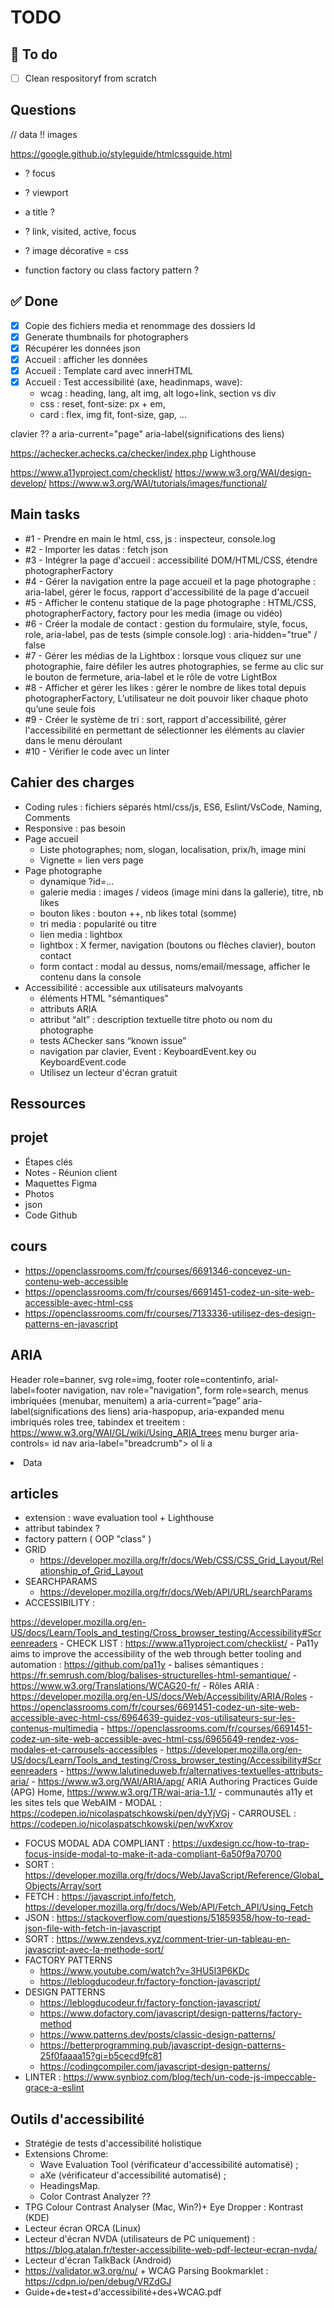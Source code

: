 # TODO




## 🎯 To do
- [ ] Clean respositoryf from scratch



## Questions

// data !! images


https://google.github.io/styleguide/htmlcssguide.html

- ? focus
- ? viewport
- a title ?
- ? link, visited, active, focus
- ? image décorative = css

- function factory ou class factory pattern ?





## ✅ Done
- [x] Copie des fichiers media et renommage des dossiers Id
- [x] Generate thumbnails for photographers
- [x] Récupérer les données json
- [x] Accueil : afficher les données
- [x] Accueil : Template card avec innerHTML
- [x] Accueil : Test accessibilité (axe, headinmaps, wave): 
	- wcag : heading, lang, alt img, alt logo+link, section vs div
	- css : reset, font-size: px + em, 
	- card : flex, img fit, font-size, gap, ...


 clavier
?? a aria-current="page" aria-label(significations des liens)

https://achecker.achecks.ca/checker/index.php
Lighthouse

https://www.a11yproject.com/checklist/
https://www.w3.org/WAI/design-develop/
https://www.w3.org/WAI/tutorials/images/functional/


## Main tasks
- #1 - Prendre en main le html, css, js : inspecteur, console.log
- #2 - Importer les datas : fetch json
- #3 - Intégrer la page d'accueil : accessibilité DOM/HTML/CSS, étendre photographerFactory
- #4 - Gérer la navigation entre la page accueil et la page photographe : aria-label, gérer le focus, rapport d'accessibilité de la page d'accueil
- #5 - Afficher le contenu statique de la page photographe : HTML/CSS, photographerFactory, factory pour les media (image ou vidéo)
- #6 - Créer la modale de contact : gestion du formulaire, style, focus, role, aria-label, pas de tests (simple console.log) : aria-hidden="true" / false
- #7 - Gérer les médias de la Lightbox : lorsque vous cliquez sur une photographie, faire défiler les autres photographies, se ferme au clic sur le bouton de fermeture, aria-label et le rôle de votre LightBox
- #8 - Afficher et gérer les likes : gérer le nombre de likes total depuis photographerFactory, L’utilisateur ne doit pouvoir liker chaque photo qu’une seule fois
- #9 - Créer le système de tri : sort, rapport d'accessibilité, gérer l'accessibilité en permettant de sélectionner les éléments au clavier dans le menu déroulant
- #10 - Vérifier le code avec un linter

## Cahier des charges
- Coding rules : fichiers séparés html/css/js, ES6, Eslint/VsCode, Naming, Comments 
- Responsive : pas besoin
- Page accueil
	- Liste photographes; nom, slogan, localisation, prix/h, image mini
	- Vignette = lien vers page
- Page photographe
	- dynamique ?id=...
	- galerie media : images / videos (image mini dans la gallerie), titre, nb likes
	- bouton likes : bouton ++, nb likes total (somme)
	- tri media : popularité ou titre
	- lien media : lightbox
	- lightbox : X fermer, navigation (boutons ou flèches clavier), bouton contact
	- form contact : modal au dessus, noms/email/message, afficher le contenu dans la console
- Accessibilité : accessible aux utilisateurs malvoyants 
    - éléments HTML "sémantiques"
    - attributs ARIA
    - attribut “alt” : description textuelle titre photo ou nom du photographe
    - tests AChecker sans “known issue”
    - navigation par clavier, Event : KeyboardEvent.key ou KeyboardEvent.code
    - Utilisez un lecteur d'écran gratuit



## Ressources

## projet
- Étapes clés 
- Notes - Réunion client
- Maquettes Figma
- Photos
- json
- Code Github

## cours
- https://openclassrooms.com/fr/courses/6691346-concevez-un-contenu-web-accessible
- https://openclassrooms.com/fr/courses/6691451-codez-un-site-web-accessible-avec-html-css
- https://openclassrooms.com/fr/courses/7133336-utilisez-des-design-patterns-en-javascript

## ARIA
Header role=banner, svg role=img, footer role=contentinfo, arial-label=footer navigation, nav role="navigation", 
form role=search, menus imbriquées (menubar, menuitem)
a aria-current=”page” aria-label(significations des liens)
aria-haspopup, aria-expanded
menu imbriqués  roles tree, tabindex et treeitem : https://www.w3.org/WAI/GL/wiki/Using_ARIA_trees
menu burger aria-controls= id
nav aria-label="breadcrumb"> ol li a <li class="breadcrumb-item active" aria-current="page">Data</li>

## articles 
- extension : wave evaluation tool + Lighthouse
- attribut tabindex ?
- factory pattern ( OOP "class" )
- GRID
    - https://developer.mozilla.org/fr/docs/Web/CSS/CSS_Grid_Layout/Relationship_of_Grid_Layout
- SEARCHPARAMS
    - https://developer.mozilla.org/fr/docs/Web/API/URL/searchParams
- ACCESSIBILITY :

https://developer.mozilla.org/en-US/docs/Learn/Tools_and_testing/Cross_browser_testing/Accessibility#Screenreaders
    - CHECK LIST : https://www.a11yproject.com/checklist/
    - Pa11y aims to improve the accessibility of the web through better tooling and automation : https://github.com/pa11y
    - balises sémantiques : https://fr.semrush.com/blog/balises-structurelles-html-semantique/
    - https://www.w3.org/Translations/WCAG20-fr/
    - Rôles ARIA : https://developer.mozilla.org/en-US/docs/Web/Accessibility/ARIA/Roles
    - https://openclassrooms.com/fr/courses/6691451-codez-un-site-web-accessible-avec-html-css/6964639-guidez-vos-utilisateurs-sur-les-contenus-multimedia
    - https://openclassrooms.com/fr/courses/6691451-codez-un-site-web-accessible-avec-html-css/6965649-rendez-vos-modales-et-carrousels-accessibles
    - https://developer.mozilla.org/en-US/docs/Learn/Tools_and_testing/Cross_browser_testing/Accessibility#Screenreaders
    - https://www.lalutineduweb.fr/alternatives-textuelles-attributs-aria/
    - https://www.w3.org/WAI/ARIA/apg/ ARIA Authoring Practices Guide (APG) Home, https://www.w3.org/TR/wai-aria-1.1/
    - communautés a11y et les sites tels que WebAIM
    - MODAL : https://codepen.io/nicolaspatschkowski/pen/dyYjVGj
    - CARROUSEL : https://codepen.io/nicolaspatschkowski/pen/wvKxrov
- FOCUS MODAL ADA COMPLIANT : https://uxdesign.cc/how-to-trap-focus-inside-modal-to-make-it-ada-compliant-6a50f9a70700
- SORT : https://developer.mozilla.org/fr/docs/Web/JavaScript/Reference/Global_Objects/Array/sort
- FETCH : https://javascript.info/fetch, https://developer.mozilla.org/fr/docs/Web/API/Fetch_API/Using_Fetch
- JSON : https://stackoverflow.com/questions/51859358/how-to-read-json-file-with-fetch-in-javascript
- SORT : https://www.zendevs.xyz/comment-trier-un-tableau-en-javascript-avec-la-methode-sort/
- FACTORY PATTERNS
    - https://www.youtube.com/watch?v=3HU5l3P6KDc
    - https://leblogducodeur.fr/factory-fonction-javascript/
- DESIGN PATTERNS
    - https://leblogducodeur.fr/factory-fonction-javascript/
    - https://www.dofactory.com/javascript/design-patterns/factory-method
    - https://www.patterns.dev/posts/classic-design-patterns/
    - https://betterprogramming.pub/javascript-design-patterns-25f0faaaa15?gi=b5cecd9fc81
    - https://codingcompiler.com/javascript-design-patterns/
- LINTER : https://www.synbioz.com/blog/tech/un-code-js-impeccable-grace-a-eslint

## Outils d'accessibilité
- Stratégie de tests d'accessibilité holistique
- Extensions Chrome:
	- Wave Evaluation Tool (vérificateur d'accessibilité automatisé) ;
	- aXe (vérificateur d'accessibilité automatisé) ;
	- HeadingsMap.
	- Color Contrast Analyzer ??
- TPG Colour Contrast Analyser (Mac, Win?)+ Eye Dropper : Kontrast (KDE)
- Lecteur écran ORCA (Linux)
- Lecteur d'écran NVDA (utilisateurs de PC uniquement) : https://blog.atalan.fr/tester-accessibilite-web-pdf-lecteur-ecran-nvda/
- Lecteur d'écran TalkBack (Android)
- https://validator.w3.org/nu/ + WCAG Parsing Bookmarklet : https://cdpn.io/pen/debug/VRZdGJ
- Guide+de+test+d'accessibilité+des+WCAG.pdf

